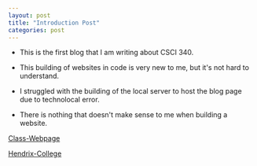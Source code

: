 ```yaml
---
layout: post
title: "Introduction Post"
categories: post
---
```


- This is the first blog that I am writing about CSCI 340. 

- This building of websites in code is very new to me, but it's not hard to understand. 

- I struggled with the building of the local server to host the blog page due to technolocal error. 

- There is nothing that doesn't make sense to me when building a website.

[Class-Webpage](https://hendrix-cs.github.io/csci340/index.html)

[Hendrix-College](https://www.hendrix.edu/)